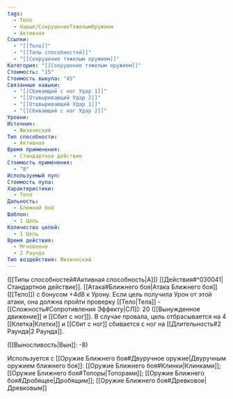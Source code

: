 ```yaml
---
tags:
  - Тело
  - Навык/СокрушениеТяжелымОружием
  - Активная
Ссылки:
  - "[[Тело]]"
  - "[[Типы способностей]]"
  - "[[Сокрушение тяжелым оружием]]"
Категория: "[[Сокрушение тяжелым оружием]]"
Стоимость: "15"
Стоимость выкупа: "45"
Связанные навыки:
  - "[[Сбивающий с ног Удар 1]]"
  - "[[Отшвыривающий Удар 2]]"
  - "[[Отшвыривающий Удар 1]]"
  - "[[Сбивающий с ног Удар 2]]"
Уровни: 
Источник:
  - Физический
Тип способности:
  - Активная
Время применения:
  - Стандартное действие
Стоимость применения:
  - "8"
Используемый пул: 
Стоимость пула: 
Характеристики:
  - Тело
Дальность:
  - Ближний бой
Шаблон:
  - 1 Цель
Количество целей:
  - 1 Цель
Время действия:
  - Мгновенно
  - 2 Раунда
Тип воздействия: Физический
---
```

([[Типы способностей#Активная способность|А]]) [[Действия#^030041|Стандартное действие]]. [[Атака#Ближнего боя|Атака Ближнего боя]] ([[Тело]]) с бонусом +4d8 к Урону. Если цель получила Урон от этой атаки, она должна пройти проверку [[Тело|Тела]] - [[Сложность#Cопротивления Эффекту|СЛ]]: 20 ([[Вынужденное движение]] и [[Сбит с ног]]). В случае провала, цель отбрасывается на 4 [[Клетка|Клетки]] и [[Сбит с ног]] сбивается с ног на [[Длительность#2 Раунда|2 Раунда]]. 

([[Выносливость|Вын]]: -8)

Используется с [[Оружие Ближнего боя#Двуручное оружие|Двуручным оружием ближнего боя]]: [[Оружие Ближнего боя#Клинки|Клинками]]; [[Оружие Ближнего боя#Топоры|Топорами]]; [[Оружие Ближнего боя#Дробящее|Дробящим]]; [[Оружие Ближнего боя#Древковое|Древковым]]



